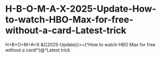 # H-B-O-M-A-X-2025-Update-How-to-watch-HBO-Max-for-free-without-a-card-Latest-trick
H+B+O+M+A+X &amp;({2025-Update})>=(^How to watch HBO Max for free without a card!^)@^Latest trick
